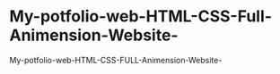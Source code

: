 # My-potfolio-web-HTML-CSS-Full-Animension-Website-
My-potfolio-web-HTML-CSS-FULL-Animension-Website-
